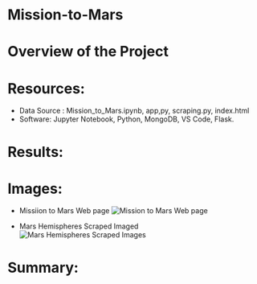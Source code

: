 # Mission-to-Mars
# Overview of the Project

# Resources:
- Data Source : Mission_to_Mars.ipynb, app,py, scraping.py, index.html
- Software: Jupyter Notebook, Python, MongoDB, VS Code, Flask.

# Results:

# Images:
- Missiion to Mars Web page
![Mission to Mars Web page](https://user-images.githubusercontent.com/34757498/143726959-cc6f1ea0-9419-4261-b33a-124450ea63b8.png)

- Mars Hemispheres Scraped Imaged 
![Mars Hemispheres Scraped Images](https://user-images.githubusercontent.com/34757498/143726968-7301e749-8a8a-4118-8ec1-38c7d1614379.png)

# Summary:
